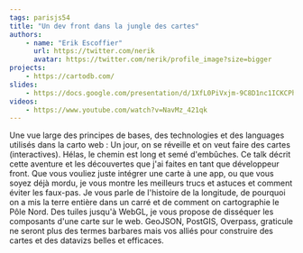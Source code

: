 ```yaml
---
tags: parisjs54
title: "Un dev front dans la jungle des cartes"
authors:
    - name: "Erik Escoffier"
      url: https://twitter.com/nerik
      avatar: https://twitter.com/nerik/profile_image?size=bigger
projects:
    - https://cartodb.com/
slides:
    - https://docs.google.com/presentation/d/1XfL0PiVxjm-9C8D1nc1ICKCPhs139-bzg-QyYi4y0CI/edit?usp=sharing
videos:
    - https://www.youtube.com/watch?v=NavMz_421qk
---
```

Une vue large des principes de bases, des technologies et des languages utilisés dans la carto web :
Un jour, on se réveille et on veut faire des cartes (interactives). Hélas, le chemin est long et semé d'embûches. Ce talk décrit cette aventure et les découvertes que j'ai faites en tant que développeur front. Que vous vouliez juste intégrer une carte à une app, ou que vous soyez déjà mordu, je vous montre les meilleurs trucs et astuces et comment éviter les faux-pas. Je vous parle de l'histoire de la longitude, de pourquoi on a mis la terre entière dans un carré et de comment on cartographie le Pôle Nord. Des tuiles jusqu'à WebGL, je vous propose de disséquer les composants d'une carte sur le web. GeoJSON, PostGIS, Overpass, graticule ne seront plus des termes barbares mais vos alliés pour construire des cartes et des datavizs belles et efficaces.
